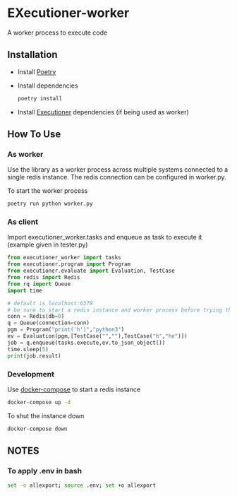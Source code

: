 # EXecutioner-worker

A worker process to execute code

## Installation

- Install [Poetry](https://python-poetry.org/docs/)

- Install dependencies

    ```bash
    poetry install
    ```

- Install [Executioner](https://github.com/iCodeDevs/EXecutioner) dependencies (if being used as worker)

## How To Use

### As worker

Use the library as a worker process across multiple systems connected to a single redis instance. The redis connection can be configured in worker.py.

To start the worker process

```bash
poetry run python worker.py
```

### As client

Import executioner_worker.tasks and enqueue as task to execute it (example given in tester.py)

```python
from executioner_worker import tasks
from executioner.program import Program
from executioner.evaluate import Evaluation, TestCase
from redis import Redis
from rq import Queue
import time

# default is localhost:6379
# be sure to start a redis instance and worker process before trying this out
conn = Redis(db=0) 
q = Queue(connection=conn)
pgm = Program("print('h')","python3")
ev = Evaluation(pgm,[TestCase("",""),TestCase("h","he")])
job = q.enqueue(tasks.execute,ev.to_json_object())
time.sleep(5)
print(job.result)
```

### Development

Use [docker-compose](https://docs.docker.com/compose/install/) to start a redis instance

```bash
docker-compose up -d
```

To shut the instance down

```bash
docker-compose down
```

## NOTES

### To apply .env in bash

```bash
set -o allexport; source .env; set +o allexport
```
